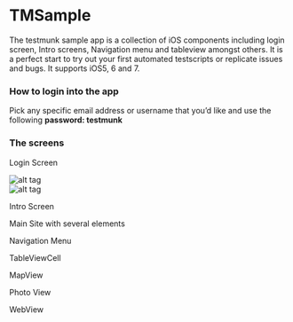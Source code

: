 TMSample
========

The testmunk sample app is a collection of iOS components including login screen, Intro screens, Navigation menu and tableview amongst others. It is a perfect start to try out your first automated testscripts or replicate issues and bugs. It supports iOS5, 6 and 7.


### How to login into the app


Pick any specific email address or username that you’d like and use the following **password: testmunk**



### The screens


Login Screen

![alt tag](https://raw.github.com/testmunk/TMSample/master/screenshots/login_01.png)  
![alt tag](https://raw.github.com/testmunk/TMSample/master/screenshots/login_02.png)

Intro Screen


Main Site with several elements


Navigation Menu


TableViewCell


MapView


Photo View


WebView
